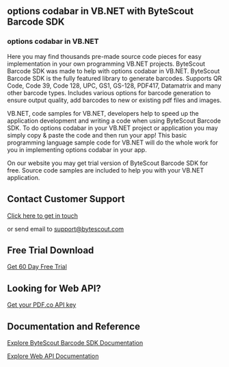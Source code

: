 ## options codabar in VB.NET with ByteScout Barcode SDK

### options codabar in VB.NET

Here you may find thousands pre-made source code pieces for easy implementation in your own programming VB.NET projects. ByteScout Barcode SDK was made to help with options codabar in VB.NET. ByteScout Barcode SDK is the fully featured library to generate barcodes. Supports QR Code, Code 39, Code 128, UPC, GS1, GS-128, PDF417, Datamatrix and many other barcode types. Includes various options for barcode generation to ensure output quality, add barcodes to new or existing pdf files and images.

VB.NET, code samples for VB.NET, developers help to speed up the application development and writing a code when using ByteScout Barcode SDK. To do options codabar in your VB.NET project or application you may simply copy & paste the code and then run your app! This basic programming language sample code for VB.NET will do the whole work for you in implementing options codabar in your app.

On our website you may get trial version of ByteScout Barcode SDK for free. Source code samples are included to help you with your VB.NET application.

## Contact Customer Support

[Click here to get in touch](https://bytescout.zendesk.com/hc/en-us/requests/new?subject=ByteScout%20Barcode%20SDK%20Question)

or send email to [support@bytescout.com](mailto:support@bytescout.com?subject=ByteScout%20Barcode%20SDK%20Question) 

## Free Trial Download

[Get 60 Day Free Trial](https://bytescout.com/download/web-installer?utm_source=github-readme)

## Looking for Web API? 

[Get your PDF.co API key](https://pdf.co/documentation/api?utm_source=github-readme)

## Documentation and Reference

[Explore ByteScout Barcode SDK Documentation](https://bytescout.com/documentation/index.html?utm_source=github-readme)

[Explore Web API Documentation](https://pdf.co/documentation/api?utm_source=github-readme)